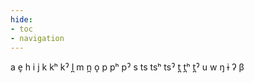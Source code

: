 ```yaml
---
hide:
- toc
- navigation
---
```

a
e̞
h
i
j
k
kʰ
kˀ
l̪
m
n̪
o̞
p
pʰ
pˀ
s
ts
tsʰ
tsˀ
t̪
t̪ʰ
t̪ˀ
u
w
ŋ
ɨ
ʔ
β
